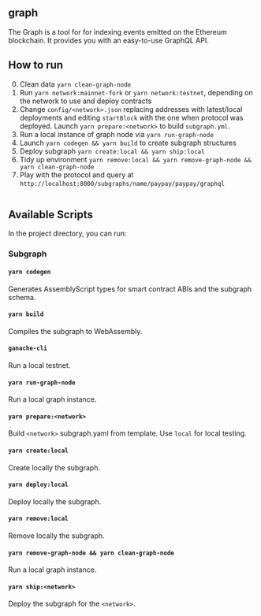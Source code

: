 ## graph

The Graph is a tool for for indexing events emitted on the Ethereum blockchain. It provides you with an easy-to-use GraphQL API.

## How to run

0. Clean data `yarn clean-graph-node`
1. Run `yarn network:mainnet-fork` or `yarn network:testnet`, depending on the network to use and deploy contracts
2. Change `config/<network>.json` replacing addresses with latest/local deployments and editing `startBlock` with the one when protocol was deployed. Launch `yarn prepare:<network>` to build `subgraph.yml`.
3. Run a local instance of graph node via `yarn run-graph-node`
4. Launch `yarn codegen && yarn build` to create subgraph structures
5. Deploy subgraph `yarn create:local && yarn ship:local`
6. Tidy up environment `yarn remove:local && yarn remove-graph-node && yarn clean-graph-node`
7. Play with the protocol and query at `http://localhost:8000/subgraphs/name/paypay/paypay/graphql`

```graphql

```

## Available Scripts

In the project directory, you can run:

### Subgraph

#### `yarn codegen`

Generates AssemblyScript types for smart contract ABIs and the subgraph schema.

#### `yarn build`

Compiles the subgraph to WebAssembly.

#### `ganache-cli`

Run a local testnet.

#### `yarn run-graph-node`

Run a local graph instance.

#### `yarn prepare:<network>`

Build `<network>` subgraph.yaml from template. Use `local` for local testing.

#### `yarn create:local`

Create locally the subgraph.

#### `yarn deploy:local`

Deploy locally the subgraph.

#### `yarn remove:local`

Remove locally the subgraph.

#### `yarn remove-graph-node && yarn clean-graph-node`

Run a local graph instance.

#### `yarn ship:<network>`

Deploy the subgraph for the `<network>`.